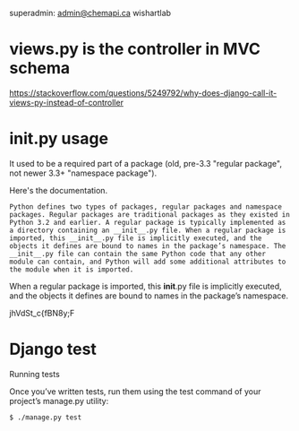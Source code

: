 


superadmin:
	admin@chemapi.ca
	wishartlab


# views.py is the controller in MVC schema 
https://stackoverflow.com/questions/5249792/why-does-django-call-it-views-py-instead-of-controller



# __init__.py usage

It used to be a required part of a package (old, pre-3.3 "regular package", not newer 3.3+ "namespace package").

Here's the documentation.

    Python defines two types of packages, regular packages and namespace packages. Regular packages are traditional packages as they existed in Python 3.2 and earlier. A regular package is typically implemented as a directory containing an __init__.py file. When a regular package is imported, this __init__.py file is implicitly executed, and the objects it defines are bound to names in the package’s namespace. The __init__.py file can contain the same Python code that any other module can contain, and Python will add some additional attributes to the module when it is imported.

When a regular package is imported, this __init__.py file is implicitly executed, 
and the objects it defines are bound to names in the package’s namespace. 





jhVdSt_c{fBN8y;F



# Django test

Running tests

Once you’ve written tests, run them using the test command of your project’s manage.py utility:

`$ ./manage.py test`

